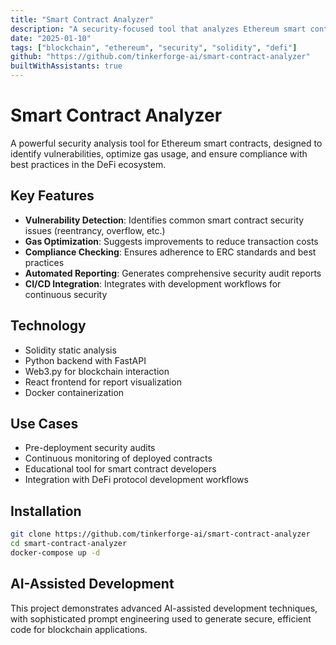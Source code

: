 ```yaml
---
title: "Smart Contract Analyzer"
description: "A security-focused tool that analyzes Ethereum smart contracts for vulnerabilities, gas optimization opportunities, and compliance issues."
date: "2025-01-10"
tags: ["blockchain", "ethereum", "security", "solidity", "defi"]
github: "https://github.com/tinkerforge-ai/smart-contract-analyzer"
builtWithAssistants: true
---
```


# Smart Contract Analyzer

A powerful security analysis tool for Ethereum smart contracts, designed to identify vulnerabilities, optimize gas usage, and ensure compliance with best practices in the DeFi ecosystem.

## Key Features

- **Vulnerability Detection**: Identifies common smart contract security issues (reentrancy, overflow, etc.)
- **Gas Optimization**: Suggests improvements to reduce transaction costs
- **Compliance Checking**: Ensures adherence to ERC standards and best practices
- **Automated Reporting**: Generates comprehensive security audit reports
- **CI/CD Integration**: Integrates with development workflows for continuous security

## Technology

- Solidity static analysis
- Python backend with FastAPI
- Web3.py for blockchain interaction
- React frontend for report visualization
- Docker containerization

## Use Cases

- Pre-deployment security audits
- Continuous monitoring of deployed contracts
- Educational tool for smart contract developers
- Integration with DeFi protocol development workflows

## Installation

```bash
git clone https://github.com/tinkerforge-ai/smart-contract-analyzer
cd smart-contract-analyzer
docker-compose up -d
```

## AI-Assisted Development

This project demonstrates advanced AI-assisted development techniques, with sophisticated prompt engineering used to generate secure, efficient code for blockchain applications.